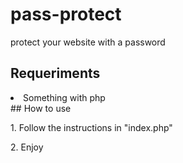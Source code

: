# pass-protect
protect your website with a password
## Requeriments
<li>Something with php</li>
## How to use
<p>1. Follow the instructions in "index.php"</p>
<p>2. Enjoy</p>
